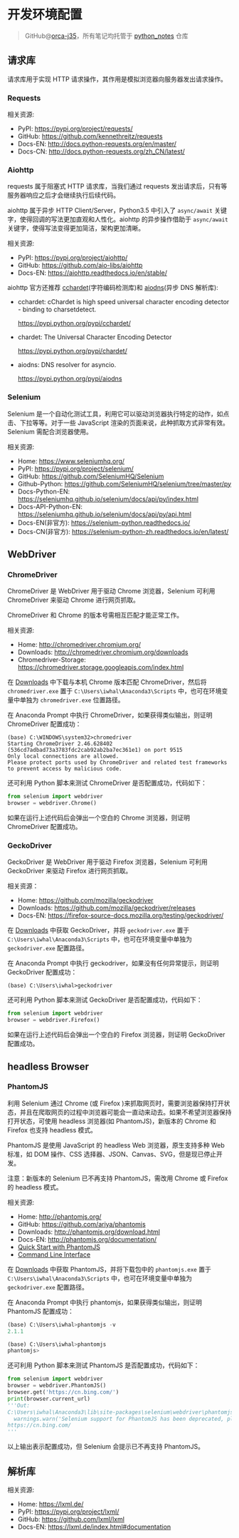 #  开发环境配置
> GitHub@[orca-j35](https://github.com/orca-j35)，所有笔记均托管于 [python_notes](https://github.com/orca-j35/python_notes) 仓库

## 请求库

请求库用于实现 HTTP 请求操作，其作用是模拟浏览器向服务器发出请求操作。

### Requests

相关资源:

- PyPI: https://pypi.org/project/requests/
- GitHub: https://github.com/kennethreitz/requests
- Docs-EN: http://docs.python-requests.org/en/master/
- Docs-CN: http://docs.python-requests.org/zh_CN/latest/

### Aiohttp

requests 属于阻塞式 HTTP 请求库，当我们通过 requests 发出请求后，只有等服务器响应之后才会继续执行后续代码。

aiohttp 属于异步 HTTP Client/Server，Python3.5 中引入了 `async/await` 关键字，使得回调的写法更加直观和人性化。aiohttp 的异步操作借助于 `async/await` 关键字，使得写法变得更加简洁，架构更加清晰。

相关资源:

- PyPI: https://pypi.org/project/aiohttp/
- GitHub: https://github.com/aio-libs/aiohttp
- Docs-EN: https://aiohttp.readthedocs.io/en/stable/

aiohttp 官方还推荐 [cchardet](https://aiohttp.readthedocs.io/en/stable/glossary.html#term-cchardet)(字符编码检测库)和 [aiodns](https://aiohttp.readthedocs.io/en/stable/glossary.html#term-aiodns)(异步 DNS 解析库):

- cchardet: cChardet is high speed universal character encoding detector - binding to charsetdetect.

  https://pypi.python.org/pypi/cchardet/

- chardet: The Universal Character Encoding Detector

  https://pypi.python.org/pypi/chardet/

- aiodns: DNS resolver for asyncio.

  <https://pypi.python.org/pypi/aiodns>

### Selenium

Selenium 是一个自动化测试工具，利用它可以驱动浏览器执行特定的动作，如点击、下拉等等。对于一些 JavaScript 渲染的页面来说，此种抓取方式非常有效。Selenium 需配合浏览器使用。

相关资源:

- Home: https://www.seleniumhq.org/
- PyPI: https://pypi.org/project/selenium/
- GitHub: https://github.com/SeleniumHQ/Selenium
- Github-Python: https://github.com/SeleniumHQ/selenium/tree/master/py
- Docs-Python-EN: https://seleniumhq.github.io/selenium/docs/api/py/index.html
- Docs-API-Python-EN: https://seleniumhq.github.io/selenium/docs/api/py/api.html
- Docs-EN(非官方): https://selenium-python.readthedocs.io/
- Docs-CN(非官方): https://selenium-python-zh.readthedocs.io/en/latest/



## WebDriver

### ChromeDriver

ChromeDriver 是 WebDriver 用于驱动 Chrome 浏览器，Selenium 可利用 ChromeDriver 来驱动 Chrome 进行网页抓取。

ChromeDriver 和 Chrome 的版本号需相互匹配才能正常工作。

相关资源:

- Home: http://chromedriver.chromium.org/
- Downloads: http://chromedriver.chromium.org/downloads
- Chromedriver-Storage: https://chromedriver.storage.googleapis.com/index.html

在 [Downloads](http://chromedriver.chromium.org/downloads) 中下载与本机 Chrome 版本匹配 ChromeDriver，然后将 `chromedriver.exe` 置于 `C:\Users\iwhal\Anaconda3\Scripts` 中，也可在环境变量中单独为 `chromedriver.exe` 位置路径。

在 Anaconda Prompt 中执行 ChromeDriver，如果获得类似输出，则证明 ChromeDriver 配置成功：

```shell
(base) C:\WINDOWS\system32>chromedriver
Starting ChromeDriver 2.46.628402 (536cd7adbad73a3783fdc2cab92ab2ba7ec361e1) on port 9515
Only local connections are allowed.
Please protect ports used by ChromeDriver and related test frameworks to prevent access by malicious code.
```

还可利用 Python 脚本来测试 ChromeDriver 是否配置成功，代码如下：

```python
from selenium import webdriver
browser = webdriver.Chrome()
```

如果在运行上述代码后会弹出一个空白的 Chrome 浏览器，则证明 ChromeDriver 配置成功。

### GeckoDriver

GeckoDriver 是 WebDriver 用于驱动 Firefox 浏览器，Selenium 可利用 GeckoDriver 来驱动 Firefox 进行网页抓取。

相关资源：

- Home: https://github.com/mozilla/geckodriver
- Downloads: https://github.com/mozilla/geckodriver/releases
- Docs-EN: https://firefox-source-docs.mozilla.org/testing/geckodriver/

在 [Downloads](https://github.com/mozilla/geckodriver/releases) 中获取 GeckoDriver，并将 `geckodriver.exe` 置于 `C:\Users\iwhal\Anaconda3\Scripts` 中，也可在环境变量中单独为 `geckodriver.exe` 配置路径。

在 Anaconda Prompt 中执行 geckodriver，如果没有任何异常提示，则证明 GeckoDriver 配置成功：

```
(base) C:\Users\iwhal>geckodriver

```

还可利用 Python 脚本来测试 GeckoDriver 是否配置成功，代码如下：

```python
from selenium import webdriver
browser = webdriver.Firefox()
```

如果在运行上述代码后会弹出一个空白的 Firefox 浏览器，则证明 GeckoDriver 配置成功。

## headless Browser

### PhantomJS

利用 Selenium 通过 Chrome (或 Firefox )来抓取网页时，需要浏览器保持打开状态，并且在爬取网页的过程中浏览器可能会一直动来动去。如果不希望浏览器保持打开状态，可使用 headless 浏览器(如 PhantomJS)，新版本的 Chrome 和 Firefox 也支持 headless 模式。

PhantomJS 是使用 JavaScript 的 headless Web 浏览器，原生支持多种 Web 标准，如 DOM 操作、CSS 选择器、JSON、Canvas、SVG，但是现已停止开发。

注意：新版本的 Selenium 已不再支持 PhantomJS，需改用 Chrome 或 Firefox 的 headless 模式。

相关资源:

- Home: http://phantomjs.org/
- GitHub: https://github.com/ariya/phantomjs
- Downloads: http://phantomjs.org/download.html
- Docs-EN: http://phantomjs.org/documentation/
- [Quick Start with PhantomJS](http://phantomjs.org/quick-start.html)
- [Command Line Interface](http://phantomjs.org/api/command-line.html)

在 [Downloads](http://phantomjs.org/download.html) 中获取 PhantomJS，并将下载包中的 `phantomjs.exe` 置于 `C:\Users\iwhal\Anaconda3\Scripts` 中，也可在环境变量中单独为 `geckodriver.exe` 配置路径。

在 Anaconda Prompt 中执行 phantomjs，如果获得类似输出，则证明 PhantomJS 配置成功：

```python
(base) C:\Users\iwhal>phantomjs -v
2.1.1

(base) C:\Users\iwhal>phantomjs
phantomjs>
```

还可利用 Python 脚本来测试 PhantomJS 是否配置成功，代码如下：

```python
from selenium import webdriver
browser = webdriver.PhantomJS()
browser.get('https://cn.bing.com/')
print(browser.current_url)
'''Out:
C:\Users\iwhal\Anaconda3\lib\site-packages\selenium\webdriver\phantomjs\webdriver.py:49: UserWarning: Selenium support for PhantomJS has been deprecated, please use headless versions of Chrome or Firefox instead
  warnings.warn('Selenium support for PhantomJS has been deprecated, please use headless '
https://cn.bing.com/
'''
```

以上输出表示配置成功，但 Selenium 会提示已不再支持 PhantomJS。

## 解析库

相关资源:

- Home: https://lxml.de/
- PyPI: https://pypi.org/project/lxml/
- GitHub: https://github.com/lxml/lxml
- Docs-EN: https://lxml.de/index.html#documentation























